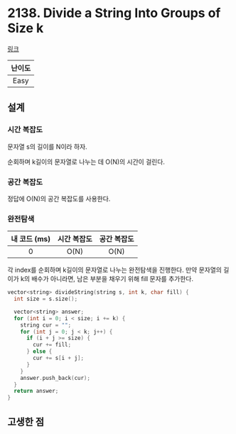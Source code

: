 # 2138. Divide a String Into Groups of Size k

[링크](https://leetcode.com/problems/divide-a-string-into-groups-of-size-k/description/)

| 난이도 |
| :----: |
|  Easy  |

## 설계

### 시간 복잡도

문자열 s의 길이를 N이라 하자.

순회하며 k길이의 문자열로 나누는 데 O(N)의 시간이 걸린다.

### 공간 복잡도

정답에 O(N)의 공간 복잡도를 사용한다.

### 완전탐색

| 내 코드 (ms) | 시간 복잡도 | 공간 복잡도 |
| :----------: | :---------: | :---------: |
|      0       |    O(N)     |    O(N)     |

각 index를 순회하며 k길이의 문자열로 나누는 완전탐색을 진행한다. 만약 문자열의 길이가 k의 배수가 아니라면, 남은 부분을 채우기 위해 fill 문자를 추가한다.

```cpp
vector<string> divideString(string s, int k, char fill) {
  int size = s.size();

  vector<string> answer;
  for (int i = 0; i < size; i += k) {
    string cur = "";
    for (int j = 0; j < k; j++) {
      if (i + j >= size) {
        cur += fill;
      } else {
        cur += s[i + j];
      }
    }
    answer.push_back(cur);
  }
  return answer;
}
```

## 고생한 점

